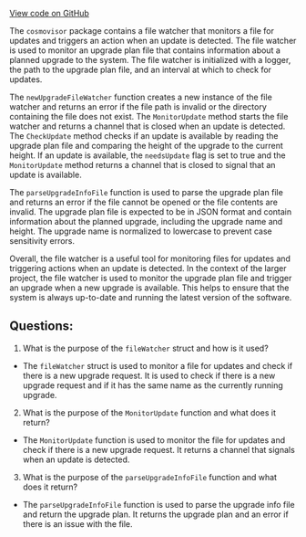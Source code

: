 [View code on GitHub](https://github.com/cosmos/cosmos-sdk.git/tools/cosmovisor/scanner.go)

The `cosmovisor` package contains a file watcher that monitors a file for updates and triggers an action when an update is detected. The file watcher is used to monitor an upgrade plan file that contains information about a planned upgrade to the system. The file watcher is initialized with a logger, the path to the upgrade plan file, and an interval at which to check for updates. 

The `newUpgradeFileWatcher` function creates a new instance of the file watcher and returns an error if the file path is invalid or the directory containing the file does not exist. The `MonitorUpdate` method starts the file watcher and returns a channel that is closed when an update is detected. The `CheckUpdate` method checks if an update is available by reading the upgrade plan file and comparing the height of the upgrade to the current height. If an update is available, the `needsUpdate` flag is set to true and the `MonitorUpdate` method returns a channel that is closed to signal that an update is available.

The `parseUpgradeInfoFile` function is used to parse the upgrade plan file and returns an error if the file cannot be opened or the file contents are invalid. The upgrade plan file is expected to be in JSON format and contain information about the planned upgrade, including the upgrade name and height. The upgrade name is normalized to lowercase to prevent case sensitivity errors.

Overall, the file watcher is a useful tool for monitoring files for updates and triggering actions when an update is detected. In the context of the larger project, the file watcher is used to monitor the upgrade plan file and trigger an upgrade when a new upgrade is available. This helps to ensure that the system is always up-to-date and running the latest version of the software.
## Questions: 
 1. What is the purpose of the `fileWatcher` struct and how is it used?
- The `fileWatcher` struct is used to monitor a file for updates and check if there is a new upgrade request. It is used to check if there is a new upgrade request and if it has the same name as the currently running upgrade.
2. What is the purpose of the `MonitorUpdate` function and what does it return?
- The `MonitorUpdate` function is used to monitor the file for updates and check if there is a new upgrade request. It returns a channel that signals when an update is detected.
3. What is the purpose of the `parseUpgradeInfoFile` function and what does it return?
- The `parseUpgradeInfoFile` function is used to parse the upgrade info file and return the upgrade plan. It returns the upgrade plan and an error if there is an issue with the file.